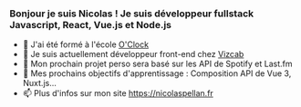 ### Bonjour je suis Nicolas ! Je suis développeur fullstack Javascript, React, Vue.js et Node.js

- 🔭 J'ai été formé à l'école [O'Clock](https://oclock.io)
- 👯 Je suis actuellement développeur front-end chez [Vizcab](https://vizcab.io)
- 🌱 Mon prochain projet perso sera basé sur les API de Spotify et Last.fm
- 🌱 Mes prochains objectifs d'apprentissage : Composition API de Vue 3, Nuxt.js...
- 📫 Plus d'infos sur mon site https://nicolaspellan.fr
